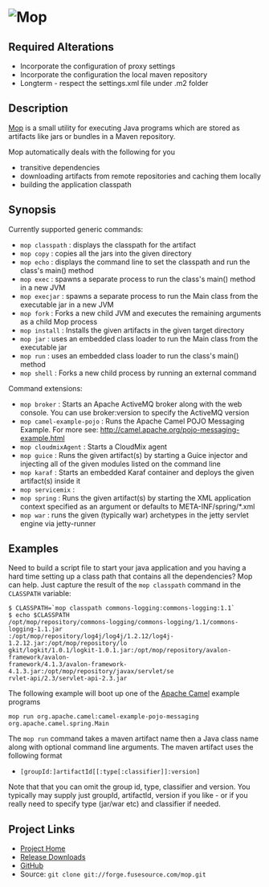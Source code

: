 ![Mop][1]
==========

Required Alterations
--------------------
* Incorporate the configuration of proxy settings
* Incorporate the configuration the local maven repository
* Longterm - respect the settings.xml file under .m2 folder

Description
-----------

[Mop][2] is a small utility for executing Java programs which are stored as artifacts like jars or bundles in a Maven repository.

Mop automatically deals with the following for you

* transitive dependencies
* downloading artifacts from remote repositories and caching them locally
* building the application classpath

Synopsis
--------

Currently supported generic commands:

* `mop classpath`            : displays the classpath for the artifact
* `mop copy`                 : copies all the jars into the given directory
* `mop echo`                 : displays the command line to set the classpath and run the class's main() method
* `mop exec`                 : spawns a separate process to run the class's main() method in a new JVM
* `mop execjar`              : spawns a separate process to run the Main class from the executable jar in a new JVM
* `mop fork`                 : Forks a new child JVM and executes the remaining arguments as a child Mop process
* `mop install`              : Installs the given artifacts in the given target directory
* `mop jar`                  : uses an embedded class loader to run the Main class from the executable jar
* `mop run`                  : uses an embedded class loader to run the class's main() method
* `mop shell`                : Forks a new child process by running an external command

Command extensions:

* `mop broker`               : Starts an Apache ActiveMQ broker along with the web console. You can use broker:version to specify the ActiveMQ version
* `mop camel-example-pojo`   : Runs the Apache Camel POJO Messaging Example. For more see: http://camel.apache.org/pojo-messaging-example.html
* `mop cloudmixAgent`        : Starts a CloudMix agent
* `mop guice`                : Runs the given artifact(s) by starting a Guice injector and injecting all of the given modules listed on the command line
* `mop karaf`                : Starts an embedded Karaf container and deploys the given artifact(s) inside it
* `mop servicemix`           : 
* `mop spring`               : Runs the given artifact(s) by starting the XML application context specified as an argument or defaults to META-INF/spring/\*.xml
* `mop war`                  : runs the given (typically war) archetypes in the jetty servlet engine via jetty-runner

Examples
--------

Need to build a script file to start your java application and you having a hard time setting up a class path that contains all the dependencies?  Mop can help.  Just capture the result of the `mop classpath` command in the `CLASSPATH` variable:

    $ CLASSPATH=`mop classpath commons-logging:commons-logging:1.1`
    $ echo $CLASSPATH
    /opt/mop/repository/commons-logging/commons-logging/1.1/commons-logging-1.1.jar
    :/opt/mop/repository/log4j/log4j/1.2.12/log4j-1.2.12.jar:/opt/mop/repository/lo
    gkit/logkit/1.0.1/logkit-1.0.1.jar:/opt/mop/repository/avalon-framework/avalon-
    framework/4.1.3/avalon-framework-4.1.3.jar:/opt/mop/repository/javax/servlet/se
    rvlet-api/2.3/servlet-api-2.3.jar

The following example will boot up one of the [Apache Camel][3] example programs

    mop run org.apache.camel:camel-example-pojo-messaging org.apache.camel.spring.Main

The `mop run` command takes a maven artifact name then a Java class name along with optional command line arguments. The maven artifact uses the following format

* `[groupId:]artifactId[[:type[:classifier]]:version]`

Note that that you can omit the group id, type, classifier and version. You typically may supply
just groupId, artifactId, version if you like - or if you really need to specify type (jar/war etc) and
classifier if needed.

Project Links
-------------

* [Project Home][2]
* [Release Downloads](http://mop.fusesource.org/downloads/index.html)
* [GitHub](http://github.com/chirino/mop/tree/master)
* Source: `git clone git://forge.fusesource.com/mop.git`

[1]: http://mop.fusesource.org/images/mop-logo-small.png "Mop"
[2]: http://mop.fusesource.org "Project Home Page"
[3]: http://camel.apache.org "Camel Home Page"
